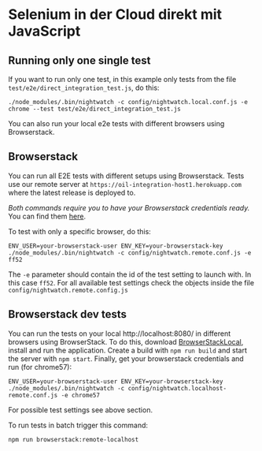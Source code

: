 # Selenium in der Cloud direkt mit JavaScript

## Running only one single test

If you want to run only one test, in this example only tests from the file `test/e2e/direct_integration_test.js`, do this:

    ./node_modules/.bin/nightwatch -c config/nightwatch.local.conf.js -e chrome --test test/e2e/direct_integration_test.js

You can also run your local e2e tests with different browsers using Browserstack.

## Browserstack 

You can run all E2E tests with different setups using Browserstack. Tests use our remote server at `https://oil-integration-host1.herokuapp.com` where the latest release is deployed to.

*Both commands require you to have your Browserstack credentials ready.* You can find them [here](https://www.browserstack.com/accounts/settings).

To test with only a specific browser, do this:

    ENV_USER=your-browserstack-user ENV_KEY=your-browserstack-key ./node_modules/.bin/nightwatch -c config/nightwatch.remote.conf.js -e ff52

The `-e` parameter should contain the id of the test setting to launch with. In this case `ff52`. For all available test settings check the objects inside the file `config/nightwatch.remote.config.js`

## Browserstack dev tests

You can run the tests on your local http://localhost:8080/ in different browsers using BrowserStack.
To do this, download [BrowserStackLocal](https://www.browserstack.com/local-testing), install and run the application. Create a build with `npm run build` and start the server with `npm start`. Finally, get your browserstack credentials and run (for chrome57):

    ENV_USER=your-browserstack-user ENV_KEY=your-browserstack-key ./node_modules/.bin/nightwatch -c config/nightwatch.localhost-remote.conf.js -e chrome57

For possible test settings see above section.

To run tests in batch trigger this command:

    npm run browserstack:remote-localhost


